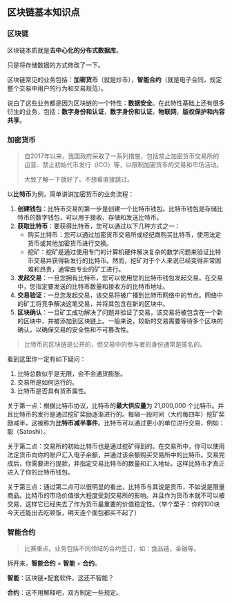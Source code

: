 ## 区块链基本知识点

### 区块链

区块链本质就是**去中心化的分布式数据库**。

只是将存储数据的方式修改了一下。

区块链常见的业务包括：**加密货币**（就是炒币），**智能合约**（就是电子合同，规定整个交易中用户的行为和交易规范）。

说白了这些业务都是因为区块链的一个特性：**数据安全**。在此特性基础上还有很多衍生的业务，包括：**数字身份和认证**，**数字身份和认证**，**物联网**，**版权保护和内容共享**。



### 加密货币

> 自2017年以来，我国政府采取了一系列措施，包括禁止加密货币交易所的运营、禁止初始代币发行（ICO）等，以限制加密货币的交易和市场活动。
>
> 大致了解一下就好了。不想看直接跳过。

以**比特币**为例，简单讲讲加密货币的业务流程：

1. **创建钱包**：比特币交易的第一步是创建一个比特币钱包。比特币钱包是存储比特币的数字钱包，可以用于接收、存储和发送比特币。
2. **获取比特币**：要获得比特币，您可以通过以下几种方式之一：
   - 购买比特币：您可以通过加密货币交易所或经纪商购买比特币，使用法定货币或其他加密货币进行交换。
   - 挖矿：挖矿是通过使用专门的计算机硬件解决复杂的数学问题来验证比特币交易并获得新发行的比特币。然而，挖矿对于个人来说已经变得非常困难和昂贵，通常由专业的矿工进行。
3. **发起交易**：一旦您拥有比特币，您可以使用您的比特币钱包发起交易。在交易中，您指定要发送的比特币数量和接收方的比特币地址。
4. **交易验证**：一旦您发起交易，该交易将被广播到比特币网络中的节点。网络中的矿工将竞争解决这笔交易，并将其包含在新的区块中。
5. **区块确认**：一旦矿工成功解决了问题并验证了交易，该交易将被包含在一个新的区块中，并被添加到区块链上。一般来说，较新的交易需要等待多个区块的确认，以确保交易的安全性和不可篡改性。

> 比特币的区块链是公开的，但交易中的参与者的身份通常是匿名的。



看到这里你一定有如下疑问：

1. 比特总数似乎是无限，会不会通货膨胀。
2. 交易所是如何运行的。
3. 比特币是否具有货币属性。

关于第一点：根据比特币协议，比特币的**最大供应量**为 21,000,000 个比特币。并且比特币的发行是通过挖矿奖励逐渐进行的。每隔一段时间（大约每四年）挖矿奖励减半，这被称为**比特币减半事件**。比特币可以通过更小的单位进行交易，例如：聪（Satoshi）。

关于第二点：交易所的初始比特币也是通过挖矿得到的。在交易所中，你可以使用法定货币向你的账户汇入电子余额，并通过该余额购买交易所中的比特币。交易完成后，你需要进行提款，并指定交易比特币的数量和汇入地址。这样比特币才真正进入了你的比特币钱包。

关于第三点：通过第二点可以很明显的看出，比特币与其说是货币，不如说是限量商品。比特币的市场价值很大程度受到交易所的影响。并且作为货币本就不可以被交易，这样它已经失去了作为货币最重要的价值稳定性。（举个栗子：你的100块今天还能出去吃顿饭，明天连个面包都买不起了）



### 智能合约

> 比赛重点。业务包括不同领域的合约签订，如：食品链，金融等。

拆开来，**智能合约** = **智能** + **合约**。

**智能**：区块链+配套软件，这还不智能？

**合约**：这不用解释吧，双方制定一些规定。